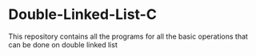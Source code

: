 # Double-Linked-List-C
This repository contains all the programs for all the basic operations that can be done on double linked list
